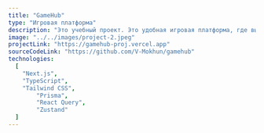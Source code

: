 ```yaml
---
title: "GameHub"
type: "Игровая платформа"
description: "Это учебный проект. Это удобная игровая платформа, где вы можете найти и добавить в свою библиотеку различные игры. Общайтесь с друзьями-геймерами, общайтесь в чате, импортируйте игры из Steam, делитесь отзывами об играх и изучайте графики рейтингов. Будь вы опытным геймером или только начинаете свой игровой путь, на GameHub найдется что-то для каждого. Этот сайт был создан с использованием Next.js и TypeScript в качестве фронтенд-фреймворка, Prisma в качестве ORM и PostgreSQL в качестве базы данных. Управление состоянием фронтенда осуществляется с помощью Zustand, а для получения данных используется React Query. Для стилизации используются Tailwind CSS и shadcn/ui."
image: "../../images/project-2.jpeg"
projectLink: "https://gamehub-proj.vercel.app"
sourceCodeLink: "https://github.com/V-Mokhun/gamehub"
technologies:
  [
    "Next.js",
    "TypeScript",
    "Tailwind CSS",
		"Prisma",
		"React Query",
		"Zustand"
  ]
---
```

